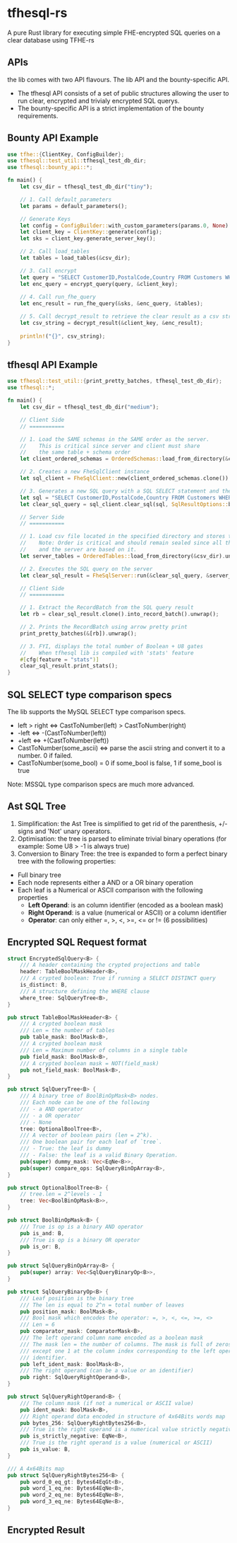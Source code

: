 # tfhesql-rs
A pure Rust library for executing simple FHE-encrypted SQL queries on a clear database using TFHE-rs

## APIs
the lib comes with two API flavours. The lib API and the bounty-specific API.
- The tfhesql API consists of a set of public structures allowing the user to run clear, encrypted and trivialy encrypted SQL querys. 
- The bounty-specific API is a strict implementation of the bounty requirements.

## Bounty API Example

```rust
use tfhe::{ClientKey, ConfigBuilder};
use tfhesql::test_util::tfhesql_test_db_dir;
use tfhesql::bounty_api::*;

fn main() {
    let csv_dir = tfhesql_test_db_dir("tiny");

    // 1. Call default_parameters
    let params = default_parameters();

    // Generate Keys
    let config = ConfigBuilder::with_custom_parameters(params.0, None).build();
    let client_key = ClientKey::generate(config);
    let sks = client_key.generate_server_key();

    // 2. Call load_tables
    let tables = load_tables(&csv_dir);

    // 3. Call encrypt
    let query = "SELECT CustomerID,PostalCode,Country FROM Customers WHERE Country='Germany'";
    let enc_query = encrypt_query(query, &client_key);
    
    // 4. Call run_fhe_query
    let enc_result = run_fhe_query(&sks, &enc_query, &tables);

    // 5. Call decrypt_result to retrieve the clear result as a csv string
    let csv_string = decrypt_result(&client_key, &enc_result);
    
    println!("{}", csv_string);
}
```

## tfhesql API Example
```rust
use tfhesql::test_util::{print_pretty_batches, tfhesql_test_db_dir};
use tfhesql::*;

fn main() {
    let csv_dir = tfhesql_test_db_dir("medium");

    // Client Side
    // ===========

    // 1. Load the SAME schemas in the SAME order as the server.
    //    This is critical since server and client must share
    //    the same table + schema order
    let client_ordered_schemas = OrderedSchemas::load_from_directory(&csv_dir).unwrap();

    // 2. Creates a new FheSqlClient instance
    let sql_client = FheSqlClient::new(client_ordered_schemas.clone()).unwrap();

    // 3. Generates a new SQL query with a SQL SELECT statement and the default options (compress = true, format = by rows + padding).
    let sql = "SELECT CustomerID,PostalCode,Country FROM Customers WHERE Country IN ('France', 'Germany')";
    let clear_sql_query = sql_client.clear_sql(sql, SqlResultOptions::best()).unwrap();

    // Server Side
    // ===========

    // 1. Load csv file located in the specified directory and stores them into an ordered list of tables.
    //    Note: Order is critical and should remain sealed since all the masking operations between the client
    //    and the server are based on it.
    let server_tables = OrderedTables::load_from_directory(&csv_dir).unwrap();

    // 2. Executes the SQL query on the server
    let clear_sql_result = FheSqlServer::run(&clear_sql_query, &server_tables).unwrap();

    // Client Side
    // ===========

    // 1. Extract the RecordBatch from the SQL query result
    let rb = clear_sql_result.clone().into_record_batch().unwrap();

    // 2. Prints the RecordBatch using arrow pretty print
    print_pretty_batches(&[rb]).unwrap();

    // 3. FYI, displays the total number of Boolean + U8 gates
    //    When tfhesql lib is compiled with 'stats' feature
    #[cfg(feature = "stats")]
    clear_sql_result.print_stats();
}
```

## SQL SELECT type comparison specs

The lib supports the MySQL SELECT type comparison specs.
- left > right <=> CastToNumber(left) > CastToNumber(right)
- -left <=> -(CastToNumber(left))
- +left <=> +(CastToNumber(left))
- CastToNumber(some_ascii) <=> parse the ascii string and convert it to a number. 0 if failed.  
- CastToNumber(some_bool) = 0 if some_bool is false, 1 if some_bool is true

Note: MSSQL type comparison specs are much more advanced.

## Ast SQL Tree

1. Simplification: the Ast Tree is simplified to get rid of the parenthesis, +/- signs and 'Not' unary operators.
2. Optimisation: the tree is parsed to eliminate trivial binary operations (for example: Some U8 > -1 is always true)
3. Conversion to Binary Tree: the tree is expanded to form a perfect binary tree with the following properties:
- Full binary tree
- Each node represents either a AND or a OR binary operation
- Each leaf is a Numerical or ASCII comparison with the following properties
    - **Left Operand**: is an column identifier (encoded as a boolean mask)
    - **Right Operand**: is a value (numerical or ASCII) or a column identifier
    - **Operator**: can only either  =, >, <, >=, <= or != (6 possibilities)

## Encrypted SQL Request format

```rust
struct EncryptedSqlQuery<B> {
    /// A header containing the crypted projections and table
    header: TableBoolMaskHeader<B>,
    /// A crypted boolean: True if running a SELECT DISTINCT query
    is_distinct: B,
    /// A structure defining the WHERE clause
    where_tree: SqlQueryTree<B>,
}

pub struct TableBoolMaskHeader<B> {
    /// A crypted boolean mask
    /// Len = the number of tables
    pub table_mask: BoolMask<B>,
    /// A crypted boolean mask 
    /// Len = Maximum number of columns in a single table
    pub field_mask: BoolMask<B>,
    /// A crypted boolean mask = NOT(field_mask)
    pub not_field_mask: BoolMask<B>,
}

pub struct SqlQueryTree<B> {
    /// A binary tree of BoolBinOpMask<B> nodes.
    /// Each node can be one of the following
    /// - a AND operator
    /// - a OR operator 
    /// - None
    tree: OptionalBoolTree<B>,
    /// A vector of boolean pairs (len = 2^k).
    /// One boolean pair for each leaf of `tree`.
    /// - True: the leaf is dummy
    /// - False: the leaf is a valid Binary Operation.
    pub(super) dummy_mask: Vec<EqNe<B>>,
    pub(super) compare_ops: SqlQueryBinOpArray<B>,
}

pub struct OptionalBoolTree<B> {
    // tree.len = 2^levels - 1
    tree: Vec<BoolBinOpMask<B>>,
}

pub struct BoolBinOpMask<B> {
    /// True is op is a binary AND operator
    pub is_and: B,
    /// True is op is a binary OR operator
    pub is_or: B,
}

pub struct SqlQueryBinOpArray<B> {
    pub(super) array: Vec<SqlQueryBinaryOp<B>>,
}

pub struct SqlQueryBinaryOp<B> {
    /// Leaf position is the binary tree
    /// The len is equal to 2^n = total number of leaves 
    pub position_mask: BoolMask<B>,
    /// Bool mask which encodes the operator: =, >, <, <=, >=, <>
    /// Len = 6
    pub comparator_mask: ComparatorMask<B>,
    /// The left operand column name encoded as a boolean mask 
    /// The mask len = the number of columns. The mask is full of zeros 
    /// except one 1 at the column index corresponding to the left operand column 
    /// identifier. 
    pub left_ident_mask: BoolMask<B>,
    /// The right operand (can be a value or an identifier)
    pub right: SqlQueryRightOperand<B>,
}

pub struct SqlQueryRightOperand<B> {
    /// The column mask (if not a numerical or ASCII value)
    pub ident_mask: BoolMask<B>,
    /// Right operand data encoded in structure of 4x64Bits words map
    pub bytes_256: SqlQueryRightBytes256<B>,
    /// True is the right operand is a numerical value strictly negative
    pub is_strictly_negative: EqNe<B>,
    /// True is the right operand is a value (numerical or ASCII)
    pub is_value: B,
}

/// A 4x64Bits map
pub struct SqlQueryRightBytes256<B> {
    pub word_0_eq_gt: Bytes64EqGt<B>,
    pub word_1_eq_ne: Bytes64EqNe<B>,
    pub word_2_eq_ne: Bytes64EqNe<B>,
    pub word_3_eq_ne: Bytes64EqNe<B>,
}

```

## Encrypted Result


